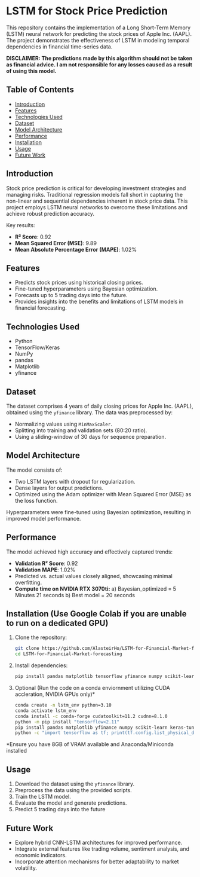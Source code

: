 # LSTM for Stock Price Prediction

This repository contains the implementation of a Long Short-Term Memory (LSTM) neural network for predicting the stock prices of Apple Inc. (AAPL). The project demonstrates the effectiveness of LSTM in modeling temporal dependencies in financial time-series data.

**DISCLAIMER: The predictions made by this algorithm should not be taken as financial advice. I am not responsible for any losses caused as a result of using this model.**
## Table of Contents

- [Introduction](#introduction)
- [Features](#features)
- [Technologies Used](#technologies-used)
- [Dataset](#dataset)
- [Model Architecture](#model-architecture)
- [Performance](#performance)
- [Installation](#installation)
- [Usage](#usage)
- [Future Work](#future-work)

## Introduction

Stock price prediction is critical for developing investment strategies and managing risks. Traditional regression models fall short in capturing the non-linear and sequential dependencies inherent in stock price data. This project employs LSTM neural networks to overcome these limitations and achieve robust prediction accuracy.

Key results:
- **R² Score**: 0.92
- **Mean Squared Error (MSE)**: 9.89
- **Mean Absolute Percentage Error (MAPE)**: 1.02%

## Features

- Predicts stock prices using historical closing prices.
- Fine-tuned hyperparameters using Bayesian optimization.
- Forecasts up to 5 trading days into the future.
- Provides insights into the benefits and limitations of LSTM models in financial forecasting.

## Technologies Used

- Python
- TensorFlow/Keras
- NumPy
- pandas
- Matplotlib
- yfinance

## Dataset

The dataset comprises 4 years of daily closing prices for Apple Inc. (AAPL), obtained using the `yfinance` library. The data was preprocessed by:
- Normalizing values using `MinMaxScaler`.
- Splitting into training and validation sets (80:20 ratio).
- Using a sliding-window of 30 days for sequence preparation.

## Model Architecture

The model consists of:
- Two LSTM layers with dropout for regularization.
- Dense layers for output predictions.
- Optimized using the Adam optimizer with Mean Squared Error (MSE) as the loss function.

Hyperparameters were fine-tuned using Bayesian optimization, resulting in improved model performance.

## Performance

The model achieved high accuracy and effectively captured trends:
- **Validation R² Score**: 0.92
- **Validation MAPE**: 1.02%
- Predicted vs. actual values closely aligned, showcasing minimal overfitting.
- **Compute time on NVIDIA RTX 3070ti:**
   a) Bayesian_optimized = 5 Minutes 21 seconds
   b) Best model = 20 seconds
  
## Installation (Use Google Colab if you are unable to run on a dedicated GPU)

1. Clone the repository:
   ```bash
   git clone https://github.com/AlasteirHo/LSTM-for-Financial-Market-forecasting.git
   cd LSTM-for-Financial-Market-forecasting
   ```
2. Install dependencies:
   ```bash
   pip install pandas matplotlib tensorflow yfinance numpy scikit-learn keras-tuner
   ```
3. Optional (Run the code on a conda enviornment utilizing CUDA accleration, NVIDIA GPUs only)*
   
   ```bash
   conda create -n lstm_env python=3.10
   conda activate lstm_env
   conda install -c conda-forge cudatoolkit=11.2 cudnn=8.1.0
   python -m pip install "tensorflow<2.11"
   pip install pandas matplotlib yfinance numpy scikit-learn keras-tuner
   python -c "import tensorflow as tf; print(tf.config.list_physical_devices('GPU'))"
   ```
*Ensure you have 8GB of VRAM available and Anaconda/Miniconda installed
## Usage

1. Download the dataset using the `yfinance` library.
2. Preprocess the data using the provided scripts.
3. Train the LSTM model.
4. Evaluate the model and generate predictions.
5. Predict 5 trading days into the future

## Future Work

- Explore hybrid CNN-LSTM architectures for improved performance.
- Integrate external features like trading volume, sentiment analysis, and economic indicators.
- Incorporate attention mechanisms for better adaptability to market volatility.


